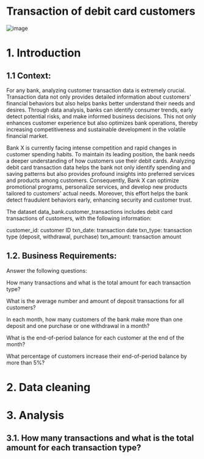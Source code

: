 # Transaction of debit card customers

![image](https://github.com/linhnguyen2601/SQL-Projects/assets/166676829/70e2bf1c-2727-446d-9100-e747349cbffc)

# 1. Introduction

## 1.1 Context:
For any bank, analyzing customer transaction data is extremely crucial. Transaction data not only provides detailed information about customers' financial behaviors but also helps banks better understand their needs and desires. Through data analysis, banks can identify consumer trends, early detect potential risks, and make informed business decisions. This not only enhances customer experience but also optimizes bank operations, thereby increasing competitiveness and sustainable development in the volatile financial market.

Bank X is currently facing intense competition and rapid changes in customer spending habits. To maintain its leading position, the bank needs a deeper understanding of how customers use their debit cards. Analyzing debit card transaction data helps the bank not only identify spending and saving patterns but also provides profound insights into preferred services and products among customers. Consequently, Bank X can optimize promotional programs, personalize services, and develop new products tailored to customers' actual needs. Moreover, this effort helps the bank detect fraudulent behaviors early, enhancing security and customer trust.

The dataset data_bank.customer_transactions includes debit card transactions of customers, with the following information:

customer_id: customer ID
txn_date: transaction date
txn_type: transaction type (deposit, withdrawal, purchase)
txn_amount: transaction amount

## 1.2. Business Requirements:

Answer the following questions:

How many transactions and what is the total amount for each transaction type?

What is the average number and amount of deposit transactions for all customers?

In each month, how many customers of the bank make more than one deposit and one purchase or one withdrawal in a month?

What is the end-of-period balance for each customer at the end of the month?

What percentage of customers increase their end-of-period balance by more than 5%?

# 2. Data cleaning

# 3. Analysis

## 3.1. How many transactions and what is the total amount for each transaction type?

